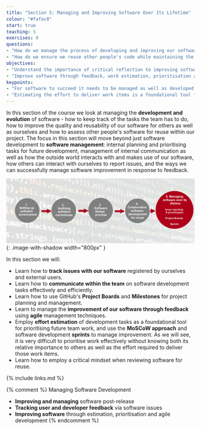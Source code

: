 ```yaml
---
title: "Section 5: Managing and Improving Software Over Its Lifetime"
colour: "#fafac8"
start: true
teaching: 5
exercises: 0
questions:
- "How do we manage the process of developing and improving our software?"
- "How do we ensure we reuse other people's code while maintaining the sustainability of our own software?"
objectives:
- "Understand the importance of critical reflection to improving software quality and reusability."
- "Improve software through feedback, work estimation, prioritisation and agile development."
keypoints:
- "For software to succeed it needs to be managed as well as developed."
- "Estimating the effort to deliver work items is a foundational tool for prioritising that work."
---
```


In this section of the course we look at managing the **development and evolution** of software -
how to keep track of the tasks the team has to do, 
how to improve the quality and reusability of our software for others as well as ourselves 
and how to assess other people's software for reuse within our project.
The focus in this section will move beyond just software development to **software management**:
internal planning and prioritising tasks for future development, 
management of internal communication as well as how the outside world interacts with and makes use of our software, 
how others can interact with ourselves to report issues, and the ways we can successfully manage software 
improvement in response to feedback.

![Managing software](../fig/section5-overview.png){: .image-with-shadow width="800px" }

In this section we will:

- Learn how to **track issues with our software** registered by ourselves and external users.
- Learn how to **communicate within the team** on software development tasks effectively and efficiently.
- Learn how to use GitHub's **Project Boards** and **Milestones** for project planning and management.
- Learn to manage the **improvement of our software through feedback** using **agile** management techniques. 
- Employ **effort estimation** of development tasks as a foundational tool for prioritising future team work, 
and use the **MoSCoW approach** and software development **sprints** to manage improvement. As we will see, it is very 
difficult to prioritise work effectively without knowing both its relative importance to others as well as the effort required to deliver those work items.
- Learn how to employ a critical mindset when reviewing software for reuse.

{% include links.md %}

{% comment %}
Managing Software Development
- **Improving and managing** software post-release
- **Tracking user and developer feedback** via software issues
- **Improving software** through estimation, prioritisation and agile development
{% endcomment %}

